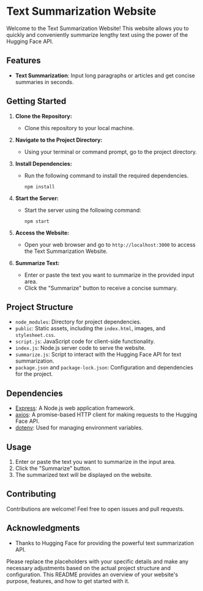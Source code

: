 # Text Summarization Website

Welcome to the Text Summarization Website! This website allows you to quickly and conveniently summarize lengthy text using the power of the Hugging Face API.

## Features

- **Text Summarization**: Input long paragraphs or articles and get concise summaries in seconds.

## Getting Started

1. **Clone the Repository:**
   
   - Clone this repository to your local machine.

2. **Navigate to the Project Directory:**
   
   - Using your terminal or command prompt, go to the project directory.

3. **Install Dependencies:**
   
   - Run the following command to install the required dependencies.

     ```
     npm install
     ```

4. **Start the Server:**
   
   - Start the server using the following command:

     ```
     npm start
     ```

5. **Access the Website:**
   
   - Open your web browser and go to `http://localhost:3000` to access the Text Summarization Website.

6. **Summarize Text:**

   - Enter or paste the text you want to summarize in the provided input area.
   - Click the "Summarize" button to receive a concise summary.

## Project Structure

- `node_modules`: Directory for project dependencies.
- `public`: Static assets, including the `index.html`, images, and `stylesheet.css`.
- `script.js`: JavaScript code for client-side functionality.
- `index.js`: Node.js server code to serve the website.
- `summarize.js`: Script to interact with the Hugging Face API for text summarization.
- `package.json` and `package-lock.json`: Configuration and dependencies for the project.

## Dependencies

- [Express](https://expressjs.com/): A Node.js web application framework.
- [axios](https://axios-http.com/): A promise-based HTTP client for making requests to the Hugging Face API.
- [dotenv](https://www.npmjs.com/package/dotenv): Used for managing environment variables.

## Usage

1. Enter or paste the text you want to summarize in the input area.
2. Click the "Summarize" button.
3. The summarized text will be displayed on the website.

## Contributing

Contributions are welcome! Feel free to open issues and pull requests.

## Acknowledgments

- Thanks to Hugging Face for providing the powerful text summarization API.

Please replace the placeholders with your specific details and make any necessary adjustments based on the actual project structure and configuration. This README provides an overview of your website's purpose, features, and how to get started with it.
